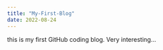 ```yaml
---
title: "My-First-Blog"
date: 2022-08-24
---
```


this is my first GitHub coding blog. Very interesting...
